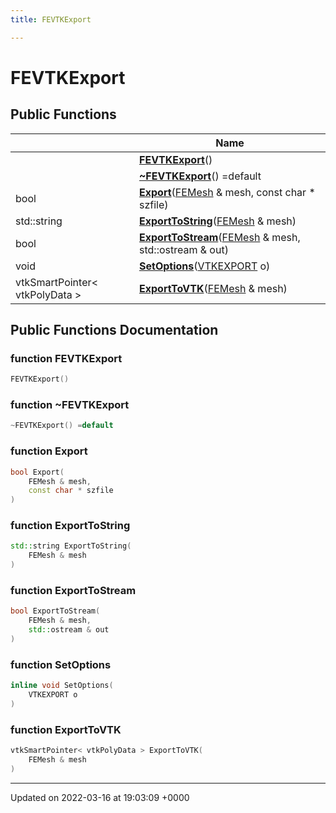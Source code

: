 ```yaml
---
title: FEVTKExport

---
```


# FEVTKExport





## Public Functions

|                | Name           |
| -------------- | -------------- |
| | **[FEVTKExport](../Classes/classFEVTKExport.md#function-fevtkexport)**() |
| | **[~FEVTKExport](../Classes/classFEVTKExport.md#function-~fevtkexport)**() =default |
| bool | **[Export](../Classes/classFEVTKExport.md#function-export)**([FEMesh](../Classes/classFEMesh.md) & mesh, const char * szfile) |
| std::string | **[ExportToString](../Classes/classFEVTKExport.md#function-exporttostring)**([FEMesh](../Classes/classFEMesh.md) & mesh) |
| bool | **[ExportToStream](../Classes/classFEVTKExport.md#function-exporttostream)**([FEMesh](../Classes/classFEMesh.md) & mesh, std::ostream & out) |
| void | **[SetOptions](../Classes/classFEVTKExport.md#function-setoptions)**([VTKEXPORT](../Classes/structVTKEXPORT.md) o) |
| vtkSmartPointer< vtkPolyData > | **[ExportToVTK](../Classes/classFEVTKExport.md#function-exporttovtk)**([FEMesh](../Classes/classFEMesh.md) & mesh) |

## Public Functions Documentation

### function FEVTKExport

```cpp
FEVTKExport()
```


### function ~FEVTKExport

```cpp
~FEVTKExport() =default
```


### function Export

```cpp
bool Export(
    FEMesh & mesh,
    const char * szfile
)
```


### function ExportToString

```cpp
std::string ExportToString(
    FEMesh & mesh
)
```


### function ExportToStream

```cpp
bool ExportToStream(
    FEMesh & mesh,
    std::ostream & out
)
```


### function SetOptions

```cpp
inline void SetOptions(
    VTKEXPORT o
)
```


### function ExportToVTK

```cpp
vtkSmartPointer< vtkPolyData > ExportToVTK(
    FEMesh & mesh
)
```


-------------------------------

Updated on 2022-03-16 at 19:03:09 +0000